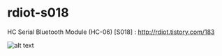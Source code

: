 # rdiot-s018
HC Serial Bluetooth Module (HC-06) [S018] : http://rdiot.tistory.com/183

![alt text](http://cfile24.uf.tistory.com/image/2275C14057DCFD1733C4FD)
